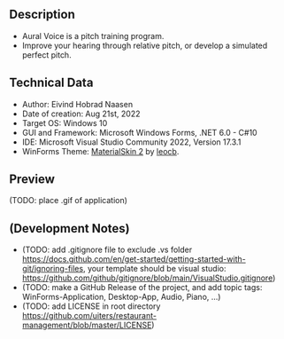 ## Description
- Aural Voice is a pitch training program.
- Improve your hearing through relative pitch, or develop a simulated perfect pitch.

## Technical Data
- Author: Eivind Hobrad Naasen
- Date of creation: Aug 21st, 2022
- Target OS: Windows 10
- GUI and Framework: Microsoft Windows Forms, .NET 6.0 - C#10
- IDE: Microsoft Visual Studio Community 2022, Version 17.3.1
- WinForms Theme: [MaterialSkin 2](https://github.com/leocb/MaterialSkin) by [leocb](https://github.com/leocb/).

## Preview
(TODO: place .gif of application)

## (Development Notes)
- (TODO: add .gitignore file to exclude .vs folder https://docs.github.com/en/get-started/getting-started-with-git/ignoring-files, your template should be visual studio: https://github.com/github/gitignore/blob/main/VisualStudio.gitignore)
- (TODO: make a GitHub Release of the project, and add topic tags: WinForms-Application, Desktop-App, Audio, Piano, ...)
- (TODO: add LICENSE in root directory https://github.com/uiters/restaurant-management/blob/master/LICENSE)
